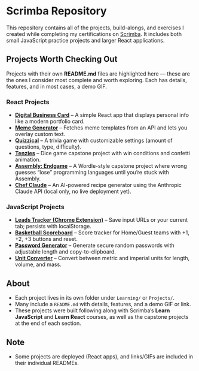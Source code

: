 # Scrimba Repository

This repository contains all of the projects, build-alongs, and exercises I created while completing my certifications on [Scrimba](https://scrimba.com/). It includes both small JavaScript practice projects and larger React applications.

## Projects Worth Checking Out
Projects with their own **README.md** files are highlighted here — these are the ones I consider most complete and worth exploring. Each has details, features, and in most cases, a demo GIF.

### React Projects
- [**Digital Business Card**](Projects/React/Digital-Business-Card) – A simple React app that displays personal info like a modern portfolio card.  
- [**Meme Generator**](Learning/React/Meme_Generator) – Fetches meme templates from an API and lets you overlay custom text.  
- [**Quizzical**](Projects/React/Quizzical) – A trivia game with customizable settings (amount of questions, type, difficulty).  
- [**Tenzies**](Projects/React/Tenzies) – Dice game capstone project with win conditions and confetti animation.  
- [**Assembly: Endgame**](Projects/React/AssemblyEndgame) – A Wordle-style capstone project where wrong guesses “lose” programming languages until you’re stuck with Assembly.  
- [**Chef Claude**](Learning/React/Chef-Claude) – An AI-powered recipe generator using the Anthropic Claude API (local only, no live deployment yet).  

### JavaScript Projects
- [**Leads Tracker (Chrome Extension)**](Learning/JavaScript/Chrome%20Extension) – Save input URLs or your current tab; persists with localStorage.  
- [**Basketball Scoreboard**](Projects/JavaScript/Basketball%20Scoreboard) – Score tracker for Home/Guest teams with +1, +2, +3 buttons and reset.  
- [**Password Generator**](Projects/JavaScript/Password%20Generator) – Generate secure random passwords with adjustable length and copy-to-clipboard.  
- [**Unit Converter**](Projects/JavaScript/Unit%20Converter) – Convert between metric and imperial units for length, volume, and mass.  

## About
- Each project lives in its own folder under `Learning/` or `Projects/`.  
- Many include a `README.md` with details, features, and a demo GIF or link.  
- These projects were built following along with Scrimba’s **Learn JavaScript** and **Learn React** courses, as well as the capstone projects at the end of each section.  

## Note
- Some projects are deployed (React apps), and links/GIFs are included in their individual READMEs.  